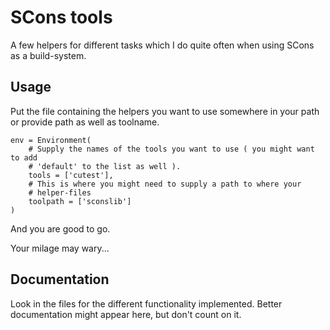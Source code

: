 # SCons tools

A few helpers for different tasks which I do quite often when using SCons as
a build-system.

## Usage

Put the file containing the helpers you want to use somewhere in your path or
provide path as well as toolname.

	env = Environment(
		# Supply the names of the tools you want to use ( you might want to add
		# 'default' to the list as well ).
		tools = ['cutest'],
		# This is where you might need to supply a path to where your
		# helper-files
		toolpath = ['sconslib']
	)

And you are good to go.

Your milage may wary...

## Documentation

Look in the files for the different functionality implemented. Better
documentation might appear here, but don't count on it.
